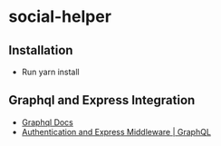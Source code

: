 # social-helper

## Installation
- Run yarn install

## Graphql and Express Integration
- [Graphql Docs](https://graphql.org/learn/)
-  [Authentication and Express Middleware | GraphQL](https://graphql.org/graphql-js/authentication-and-express-middleware/)
